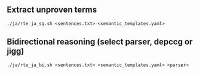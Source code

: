 ## Extract unproven terms

```
./ja/rte_ja_sg.sh <sentences.txt> <semantic_templates.yaml>
```

## Bidirectional reasoning (select parser, depccg or jigg)

```
./ja/rte_ja_bi.sh <sentences.txt> <semantic_templates.yaml> <parser>
```
